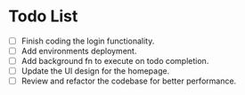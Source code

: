 # Todo List

- [ ] Finish coding the login functionality.
- [ ] Add environments deployment.
- [ ] Add background fn to execute on todo completion.
- [ ] Update the UI design for the homepage.
- [ ] Review and refactor the codebase for better performance.
